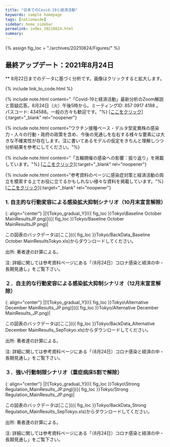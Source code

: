 ```yaml
---
title: "日本でのCovid-19と経済活動"
keywords: sample homepage
tags: [nationwide]
sidebar: home_sidebar
permalink: index_20210824.html
summary:
---
```


{% assign fig_loc = "./archives/20210824/Figures/" %}

## 最終アップデート：2021年8月24日
** 8月22日までのデータに基づく分析です。画像はクリックすると拡大します。

{% include link_to_code.html %}

{% include note.html content="「Covid-19と経済活動」最新分析のZoom解説と質疑応答。8月24日（火）午後5時から。ミーティングID: 857 0917 4188 。パスコード: 434588。一般の方々も歓迎です。"%}
[[ここをクリック]](https://u-tokyo-ac-jp.zoom.us/j/85709174188?pwd=cm5pTjJ0ZU9nelpWUkU3N2tyOGZLZz09){:target="_blank" rel="noopener"}

{% include note.html content="ワクチン接種ペース・デルタ型変異株の感染力・人々の行動・政府の政策を含め、今後の見通しを左右する様々な要素には大きな不確実性が存在します。注に書いてあるモデルの仮定をきちんと理解しつつ分析結果を参考にしてください。"%}

{% include note.html content="「五輪開催の感染への影響：振り返り」を掲載しています。"%}
 [[ここをクリック]](./files/FujiiNakata_OlympicsReview_Slides_20210820.pdf){:target="_blank" rel="noopener"}

{% include note.html content="参考資料のページに感染症対策と経済活動の両立を模索する上でお役に立てるかもしれない様々な資料を掲載しています。"%}
[[ここをクリック]](https://covid19outputjapan.github.io/JP/resources.html){:target="_blank" rel="noopener"}







<!-- {% include note.html content="東京・大阪での「気の引き締まりシナリオ」では「蔓延防止措置法」の効果で実効再生産数が、今後6週間それぞれ基本シナリオの約0.9倍・0.8倍となることを仮定しています。"%} -->

<!-- {% include note.html content="「我々のモデル分析を参考にする際に心に留めてほしい3つの事」を掲載しています。"%}
[[ここをクリック]](https://covid19outputjapan.github.io/JP/disclaimer.html){:target="_blank" rel="noopener"} -->


<!-- {% include note.html content="「変異株シナリオ」、「変異株分析の政策含意」を参考資料に掲載しています。"%}
[[ここをクリック]](./files/FujiiNakata_Slides_20210330_variants.pdf){:target="_blank" rel="noopener"}
[[ここをクリック]](./files/FujiiNakata_Slides_20210404_variants.pdf){:target="_blank" rel="noopener"} -->

<!-- {% include note.html content="今週からは、経済活動の回復先を「昨年の秋頃のレベル」ではなく「昨年の秋頃を少し上回るレベル」に変更しました。具体的には、回復先を「昨年の9-11月の平均GDP」から「昨年の10-11月の平均GDPより（Reference levelからの乖離のスペースで計算すると）2割、もしくは3割高いレベル」に変更しました。この変更は、V-RESAS等のデータによると、今年1月の経済活動の落ち込みは先週までに我々が想定していたよりも小幅であった考えられることを考慮し、1月-3月の都道府県別GDPの計算方法を変更したことを反映しています。"%} -->



<!-- {% include note.html content="時間的制約により、今週から愛知・福岡の分析はストップします。リクエストがあれば再開を検討します。"%} -->

<!-- {% include note.html content="都道府県別月次GDPの計算方法を変更しました。今までは第三次産業活動指数、鉱工業生産指数、Google Mobility Indexに頼っていましたが、今週からは地域別支出総合指数・V-RESASデータも利用しています。計算方法の詳細は、後日時間に余裕が出来た際に論文として発表する予定です。"%} -->







### 1. 自主的な行動変容による感染拡大抑制シナリオ（10月末宣言解除）

{: align="center"}
|[![Tokyo_gradual_Y]({{ fig_loc }}Tokyo\Baseline October MainResultsJP.png)]({{ fig_loc }}Tokyo/Baseline October MainResultsJP.png)|

この図表のバックデータは[ここ]({{ fig_loc }}Tokyo/BackData_Baseline October MainResultsTokyo.xls)からダウンロードしてください。

出所: 著者達の計算による。<br>

注: 詳細に関しては参考資料ページにある「（8月24日）コロナ感染と経済の中・長期見通し」をご覧下さい。

### ２．自主的な行動変容による感染拡大抑制シナリオ（12月末宣言解除）

{: align="center"}
|[![Tokyo_gradual_Y]({{ fig_loc }}Tokyo\Alternative December MainResults_JP.png)]({{ fig_loc }}Tokyo/Alternative December MainResults_JP.png)|

この図表のバックデータは[ここ]({{ fig_loc }}Tokyo/BackData_Alternative December MainResults_SepTokyo.xls)からダウンロードしてください。

出所: 著者達の計算による。<br>

注: 詳細に関しては参考資料ページにある「（8月24日）コロナ感染と経済の中・長期見通し」をご覧下さい。

### ３．強い行動制限シナリオ（重症病床5割で解除）

{: align="center"}
|[![Tokyo_gradual_Y]({{ fig_loc }}Tokyo\Strong Regulation_MainResults_JP.png)]({{ fig_loc }}Tokyo/Strong Regulation_MainResults_JP.png)|

この図表のバックデータは[ここ]({{ fig_loc }}Tokyo/BackData_Strong Regulation_MainResults_SepTokyo.xls)からダウンロードしてください。

出所: 著者達の計算による。<br>

注: 詳細に関しては参考資料ページにある「（8月24日）コロナ感染と経済の中・長期見通し」をご覧下さい。
